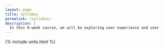 ```yaml
---
layout: page
title: Syllabus
permalink: /syllabus/
description: |
  In this 9-week course, we will be exploring user experience and user interface design, with a brief supplement in front-end web development.
---
```


{% include units.html %}
